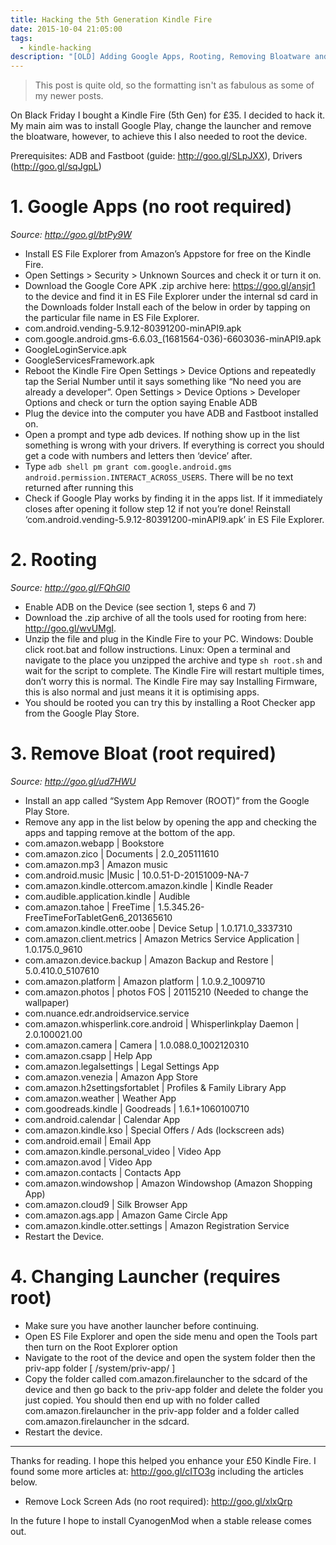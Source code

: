 ```yaml
---
title: Hacking the 5th Generation Kindle Fire
date: 2015-10-04 21:05:00
tags:
  - kindle-hacking
description: "[OLD] Adding Google Apps, Rooting, Removing Bloatware and Changing the Launcher of a 5th Generation Kindle Fire"
---
```

> This post is quite old, so the formatting isn't as fabulous as some of my newer posts.

On Black Friday I bought a Kindle Fire (5th Gen) for £35. I decided to hack it. My main aim was to install Google Play, change the launcher and remove the bloatware, however, to achieve this I also needed to root the device.

Prerequisites: ADB and Fastboot (guide: http://goo.gl/SLpJXX), Drivers (http://goo.gl/sqJgpL)

# 1. Google Apps (no root required)
*Source: http://goo.gl/btPy9W*

* Install ES File Explorer from Amazon’s Appstore for free on the Kindle Fire.
* Open Settings > Security > Unknown Sources and check it or turn it on.
* Download the Google Core APK .zip archive here: https://goo.gl/ansjr1 to the device and find it in ES File Explorer under the internal sd card in the Downloads folder
Install each of the below in order by tapping on the particular file name in ES File Explorer. 
 * com.android.vending-5.9.12-80391200-minAPI9.apk
 * com.google.android.gms-6.6.03_(1681564-036)-6603036-minAPI9.apk 
 * GoogleLoginService.apk 
 * GoogleServicesFramework.apk
* Reboot the Kindle Fire
Open Settings > Device Options and repeatedly tap the Serial Number until it says something like “No need you are already a developer”.
Open Settings > Device Options > Developer Options and check or turn the option saying Enable ADB
* Plug the device into the computer you have ADB and Fastboot installed on.
* Open a prompt and type adb devices. If nothing show up in the list something is wrong with your drivers. If everything is correct you should get a code with numbers and letters then ‘device’ after.
* Type `adb shell pm grant com.google.android.gms android.permission.INTERACT_ACROSS_USERS`. There will be no text returned after running this
* Check if Google Play works by finding it in the apps list. If it immediately closes after opening it follow step 12 if not you’re done!
Reinstall ‘com.android.vending-5.9.12-80391200-minAPI9.apk’ in ES File Explorer.
# 2. Rooting
*Source: http://goo.gl/FQhGl0*

* Enable ADB on the Device (see section 1, steps 6 and 7)
* Download the .zip archive of all the tools used for rooting from here: http://goo.gl/wvUMgI.
* Unzip the file and plug in the Kindle Fire to your PC.
Windows: Double click root.bat and follow instructions. Linux: Open a terminal and navigate to the place you unzipped the archive and type `sh root.sh` and wait for the script to complete. The Kindle Fire will restart multiple times, don’t worry this is normal. The Kindle Fire may say Installing Firmware, this is also normal and just means it it is optimising apps.
* You should be rooted you can try this by installing a Root Checker app from the Google Play Store.
# 3. Remove Bloat (root required)
*Source: http://goo.gl/ud7HWU*

* Install an app called “System App Remover (ROOT)” from the Google Play Store.
* Remove any app in the list below by opening the app and checking the apps and tapping remove at the bottom of the app.
 * com.amazon.webapp | Bookstore
 * com.amazon.zico | Documents | 2.0_205111610
 * com.amazon.mp3 | Amazon music
 * com.android.music |Music | 10.0.51-D-20151009-NA-7
 * com.amazon.kindle.ottercom.amazon.kindle | Kindle Reader
 * com.audible.application.kindle | Audible
 * com.amazon.tahoe | FreeTime | 1.5.345.26-FreeTimeForTabletGen6_201365610
 * com.amazon.kindle.otter.oobe | Device Setup | 1.0.171.0_3337310
 * com.amazon.client.metrics | Amazon Metrics Service Application | 1.0.175.0_9610
 * com.amazon.device.backup | Amazon Backup and Restore | 5.0.410.0_5107610
 * com.amazon.platform | Amazon platform | 1.0.9.2_1009710
 * com.amazon.photos | photos FOS | 20115210 (Needed to change the wallpaper)
 * com.nuance.edr.androidservice.service
 * com.amazon.whisperlink.core.android | Whisperlinkplay Daemon | 2.0.100021.00
 * com.amazon.camera | Camera | 1.0.088.0_1002120310
 * com.amazon.csapp | Help App
 * com.amazon.legalsettings | Legal Settings App
 * com.amazon.venezia | Amazon App Store
 * com.amazon.h2settingsfortablet | Profiles & Family Library App
 * com.amazon.weather | Weather App
 * com.goodreads.kindle | Goodreads | 1.6.1+1060100710
 * com.android.calendar | Calendar App
 * com.amazon.kindle.kso	| Special Offers / Ads (lockscreen ads)
 * com.android.email | Email App
 * com.amazon.kindle.personal_video | Video App
 * com.amazon.avod | Video App
 * com.amazon.contacts | Contacts App
 * com.amazon.windowshop | Amazon Windowshop (Amazon Shopping App)
 * com.amazon.cloud9	| Silk Browser App
 * com.amazon.ags.app | Amazon Game Circle App
 * com.amazon.kindle.otter.settings	| Amazon Registration Service
* Restart the Device.
# 4. Changing Launcher (requires root)
* Make sure you have another launcher before continuing.
* Open ES File Explorer and open the side menu and open the Tools part then turn on the Root Explorer option
* Navigate to the root of the device and open the system folder then the priv-app folder [ /system/priv-app/ ]
* Copy the folder called com.amazon.firelauncher to the sdcard of the device and then go back to the priv-app folder and delete the folder you just copied. You should then end up with no folder called  com.amazon.firelauncher in the priv-app folder and a folder called  com.amazon.firelauncher in the sdcard.
* Restart the device.

---
Thanks for reading. I hope this helped you enhance your £50 Kindle Fire. I found some more articles at: http://goo.gl/cITO3g including the articles below.

* Remove Lock Screen Ads (no root required): http://goo.gl/xlxQrp

In the future I hope to install CyanogenMod when a stable release comes out.